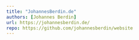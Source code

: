 ```yaml
---
title: "JohannesBerdin.de"
authors: [Johannes Berdin]
url: https://johannesberdin.de/
repo: https://github.com/johannesberdin/website
---
```

